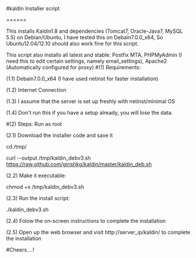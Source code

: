 #kaldin Installer script

======

This installs Kaldin1.8 and dependencies (Tomcat7, Oracle-Java7, MySQL 5.5) on Debian/Ubuntu, I have tested this on Debain7.0.0_x64, So Ubuntu12.04/12.10 should also work fine for this script.

This script also installs all latest and stable: Postfix MTA, PHPMyAdmin (I need this to edit certain settings, namely email_settings), Apache2 (Automatically configured for proxy)
#(1) Requirements:

(1.1) Debain7.0.0_x64 (I have used netinst for faster installation)

(1.2) Internet Connection

(1.3) I assume that the server is set up freshly with netinst/minimal OS

(1.4) Don't run this if you have a setup already, you will lose the data.

#(2) Steps: Run as root

(2.1) Download the installer code and save it

cd /tmp/

curl --output /tmp/kaldin_debv3.sh https://raw.github.com/girishkg/kaldin/master/kaldin_deb.sh

(2.2) Make it executable:

chmod +x /tmp/kaldin_debv3.sh

(2.3) Run the install script: 

./kaldin_debv3.sh

(2.4) Folow the on-screen instructions to complete the installation

(2.5) Open up the web browser and visit http://server_ip/kaldin/ to complete the installation

#Cheers....!
